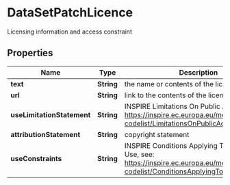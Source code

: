 

# DataSetPatchLicence

Licensing information and access constraint

## Properties

| Name | Type | Description | Notes |
|------------ | ------------- | ------------- | -------------|
|**text** | **String** | the name or contents of the licence |  |
|**url** | **String** | link to the contents of the licence |  [optional] |
|**useLimitationStatement** | **String** | INSPIRE Limitations On Public Access, see: https://inspire.ec.europa.eu/metadata-codelist/LimitationsOnPublicAccess |  [optional] |
|**attributionStatement** | **String** | copyright statement |  [optional] |
|**useConstraints** | **String** | INSPIRE Conditions Applying To Access and Use, see: https://inspire.ec.europa.eu/metadata-codelist/ConditionsApplyingToAccessAndUse |  [optional] |



